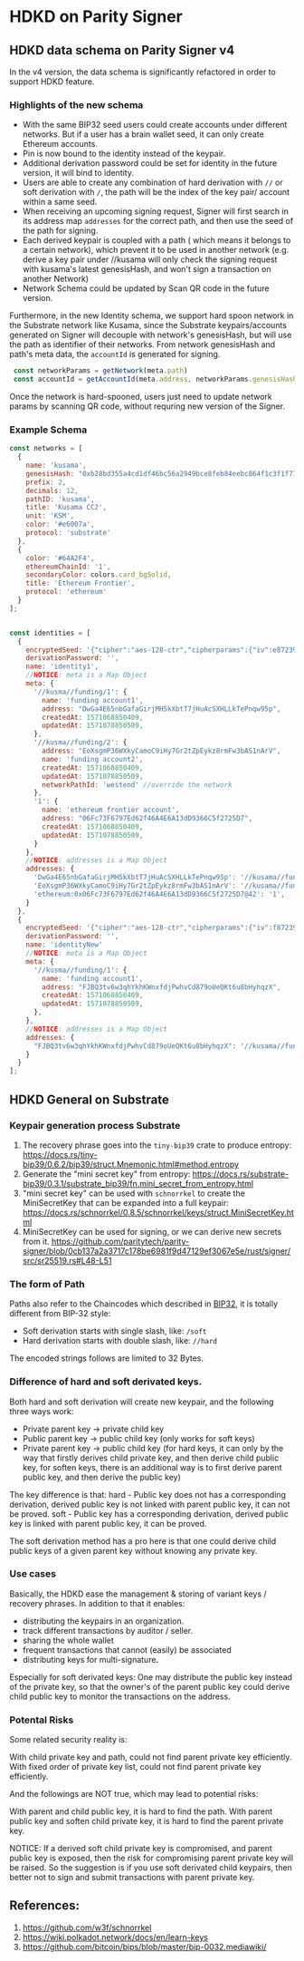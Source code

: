 # HDKD on Parity Signer

## HDKD data schema on Parity Signer v4

In the v4 version, the data schema is significantly refactored in order to support HDKD feature.

### Highlights of the new schema

* With the same BIP32 seed users could create accounts under different networks. But if a user has a brain wallet seed, it can only create Ethereum accounts. 
* Pin is now bound to the identity instead of the keypair.
* Additional derivation password could be set for identity in the future version, it will bind to identity.
* Users are able to create any combination of hard derivation with `//` or soft derivation with `/`, the path will be the index of the key pair/ account within a same seed.
* When receiving an upcoming signing request, Signer will first search in its address map `addresses` for the correct path, and then use the seed of the path for signing.
* Each derived keypair is coupled with a path ( which means it belongs to a certain network), which prevent it to be used in another network (e.g. derive a key pair under //kusama will only check the signing request with kusama's latest genesisHash, and won't sign a transaction on another Network)
* Network Schema could be updated by Scan QR code in the future version.

Furthermore, in the new Identity schema, we support hard spoon network in the Substrate network like Kusama, since the Substrate keypairs/accounts generated on Signer will decouple with network's genesisHash, but will use the path as identifier of their networks. From network genesisHash and path's meta data, the `accountId` is generated for signing.
```javascript
 const networkParams = getNetwork(meta.path)
 const accountId = getAccountId(meta.address, networkParams.genesisHash)
```
Once the network is hard-spooned, users just need to update network params by scanning QR code, without requring new version of the Signer.

### Example Schema

```javascript
const networks = [
  {
    name: 'kusama',
    genesisHash: "0xb28bd355a4cd1df46bc56a2949bce8feb84eebc864f1c3f1f77668bd3b6559b3",
    prefix: 2,
    decimals: 12,
    pathID: 'kusama',
    title: 'Kusama CC2',
    unit: 'KSM',
    color: '#e6007a',
    protocol: 'substrate'
  },
  {
    color: '#64A2F4',
    ethereumChainId: '1',
    secondaryColor: colors.card_bgSolid,
    title: 'Ethereum Frontier',
    protocol: 'ethereum'
  }
];


const identities = [
  {
    encryptedSeed: '{"cipher":"aes-128-ctr","cipherparams":{"iv":e872394210984322432423,"cipherText":"a352dfg3g4245..."}}',
    derivationPassword: '',
    name: 'identity1',
    //NOTICE: meta is a Map Object
    meta: {
      '//kusma//funding/1': {
        name: 'funding account1',
        address: "DwGa4E65nbGafaGirjMH5kXbtT7jHuAcSXHLLkTePnqw95p",
        createdAt: 1571068850409,
        updatedAt: 1571078850509,
      },
      '//kusma//funding/2': {
        address: "EoXsgmP36WXkyCamoC9iHy7Gr2tZpEykz8rmFw3bAS1nArV",
        name: 'funding account2',
        createdAt: 1571068850409,
        updatedAt: 1571078850509,
        networkPathId: 'westend' //override the network
      },
      '1': {
        name: 'ethereum frontier account',
        address: "06Fc73F6797Ed62f46A4E6A13dD9366C5f2725D7",
        createdAt: 1571068850409,
        updatedAt: 1571078850509,
      }
    },
    //NOTICE: addresses is a Map Object
    addresses: {
      'DwGa4E65nbGafaGirjMH5kXbtT7jHuAcSXHLLkTePnqw95p': '//kusama//funding/1',
      'EoXsgmP36WXkyCamoC9iHy7Gr2tZpEykz8rmFw3bAS1nArV': '//kusama//funding/2',
      'ethereum:0x06Fc73F6797Ed62f46A4E6A13dD9366C5f2725D7@42': '1',
    }
  },
  {
    encryptedSeed: '{"cipher":"aes-128-ctr","cipherparams":{"iv":f872394210984322432423,"cipherText":"sad12343fdcdxa..."}}',
    derivationPassword: '',
    name: 'identityNew'
    //NOTICE: meta is a Map Object
    meta: {
      '//kusma//funding/1': {
        name: 'funding account1',
        address: "FJBQ3tv6w3qhYkhKWnxfdjPwhvCd879oUeQKt6u8bHyhqzX",
        createdAt: 1571068850409,
        updatedAt: 1571078850509,
      },
    },
    //NOTICE: addresses is a Map Object
    addresses: {
      "FJBQ3tv6w3qhYkhKWnxfdjPwhvCd879oUeQKt6u8bHyhqzX": '//kusama//funding/1',
    }
  }
];
```

## HDKD General on Substrate

### Keypair generation process Substrate

1. The recovery phrase goes into the `tiny-bip39` crate to produce entropy: https://docs.rs/tiny-bip39/0.6.2/bip39/struct.Mnemonic.html#method.entropy
2. Generate the "mini secret key" from entropy: https://docs.rs/substrate-bip39/0.3.1/substrate_bip39/fn.mini_secret_from_entropy.html
3. "mini secret key" can be used with `schnorrkel` to create the MiniSecretKey that can be expanded into a full keypair: https://docs.rs/schnorrkel/0.8.5/schnorrkel/keys/struct.MiniSecretKey.html
4. MiniSecretKey can be used for signing, or we can derive new secrets from it. https://github.com/paritytech/parity-signer/blob/0cb137a2a3717c178be6981f9d47129ef3067e5e/rust/signer/src/sr25519.rs#L48-L51

### The form of Path

Paths also refer to the Chaincodes which described in [BIP32](https://github.com/bitcoin/bips/blob/master/bip-0032.mediawiki/), it is totally different from BIP-32 style:
* Soft derivation starts with single slash, like: `/soft`
* Hard derivation starts with double slash, like: `//hard`

The encoded strings follows are limited to 32 Bytes.

### Difference of hard and soft derivated keys.

Both hard and soft derivation will create new keypair, and the following three ways work:

* Private parent key -> private child key
* Public parent key -> public child key (only works for soft keys)
* Private parent key -> public child key (for hard keys, it can only by the way that firstly derives child private key, and then derive child public key, for soften keys, there is an additional way is to first derive parent public key, and then derive the public key)

The key difference is that:
hard - Public key does not has a corresponding derivation, derived public key is not linked with parent public key, it can not be proved. 
soft - Public key has a corresponding derivation, derived public key is linked with parent public key, it can be proved. 

The soft derivation method has a pro here is that one could derive child public keys of a given parent key without knowing any private key.

### Use cases

Basically, the HDKD ease the management & storing of variant keys / recovery phrases. In addition to that it enables:

* distributing the keypairs in an organization.
* track different transactions by auditor / seller.
* sharing the whole wallet
* frequent transactions that cannot (easily) be associated
* distributing keys for multi-signature.

Especially for soft derivated keys:
One may distribute the public key instead of the private key, so that the owner's of the parent public key could derive child public key to monitor the transactions on the address.

### Potental Risks

Some related security reality is:

With child private key and path, could not find parent private key efficiently.
With fixed order of private key list, could not find parent private key efficiently.

And the followings are NOT true, which may lead to potential risks:

With parent and child public key, it is hard to find the path.
With parent public key and soften child private key, it is hard to find the parent private key.

NOTICE: If a derived soft child private key is compromised, and parent public key is exposed, then the risk for compromising parent private key will be raised. So the suggestion is if you use soft derivated child keypairs, then better not to sign and submit transactions with parent private key.

## References:
1. https://github.com/w3f/schnorrkel
2. https://wiki.polkadot.network/docs/en/learn-keys
3. https://github.com/bitcoin/bips/blob/master/bip-0032.mediawiki/

